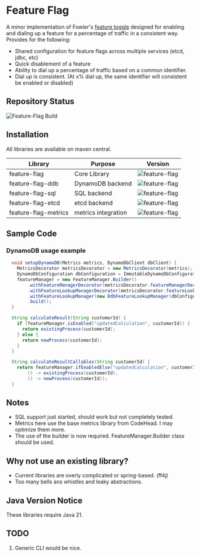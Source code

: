 # Feature Flag
A minor implementation of Fowler's [feature toggle](https://martinfowler.com/articles/feature-toggles.html) 
designed for enabling and dialing up a feature for a percentage of traffic in
a consistent way. Provides for the following:

* Shared configuration for feature flags across multiple services (etcd, jdbc, etc)
* Quick disablement of a feature
* Ability to dial up a percentage of traffic based on a common identifier.
* Dial up is consistent. (At x% dial up, the same identifier will consistent be enabled or disabled)

## Repository Status
![Feature-Flag Build](https://github.com/wolpert/feature-flag/actions/workflows/gradle.yml/badge.svg)

## Installation

All libraries are available on maven central.

| Library              | Purpose                           | Version                              |
|----------------------|-----------------------------------|---------------------------------------------------------------|
| feature-flag         | Core Library                      | ![feature-flag](https://img.shields.io/maven-central/v/com.codeheadsystems/feature-flag)         |
| feature-flag-ddb     | DynamoDB backend                  | ![feature-flag](https://img.shields.io/maven-central/v/com.codeheadsystems/feature-flag-ddb)     |
| feature-flag-sql     | SQL backend                       | ![feature-flag](https://img.shields.io/maven-central/v/com.codeheadsystems/feature-flag-sql)     | 
| feature-flag-etcd    | etcd backend                      | ![feature-flag](https://img.shields.io/maven-central/v/com.codeheadsystems/feature-flag-etcd)    |
| feature-flag-metrics | metrics integration               | ![feature-flag](https://img.shields.io/maven-central/v/com.codeheadsystems/feature-flag-metrics) |


## Sample Code

### DynamoDB usage example
```java
  void setupDynamoDB(Metrics metrics, DynamoDbClient dbClient) {
    MetricsDecorator metricsDecorator = new MetricsDecorator(metrics);
    DynamoDbConfiguration dbConfiguration = ImmutableDynamoDbConfiguration.builder().build();
    featureManager = new FeatureManager.Builder()
        .withFeatureManagerDecorator(metricsDecorator.featureManagerDecorator())
        .withFeatureLookupManagerDecorator(metricsDecorator.featureLookupManagerDecorator())
        .withFeatureLookupManager(new DdbFeatureLookupManager(dbConfiguration, dbClient))
        .build();
  }

  String calculateResult(String customerId) {
    if (featureManager.isEnabled("updatedCalculation", customerId)) {
      return existingProcess(customerId);
    } else {
      return newProcess(customerId);
    }
  }

  String calculateResultCallables(String customerId) {
    return featureManager.ifEnabledElse("updatedCalculation", customerId,
        () -> existingProcess(customerId),
        () -> newProcess(customerId));
  }
```

## Notes
* SQL support just started, should work but not completely tested.
* Metrics here use the base metrics library from CodeHead. I may optimize them more.
* The use of the builder is now required. FeatureManager.Builder class should be used.

## Why not use an existing library?

* Current libraries are overly complicated or spring-based. (ff4j)
* Too many bells ans whistles and leaky abstractions. 

## Java Version Notice

These libraries require Java 21.

## TODO
1. Generic CLI would be nice.
